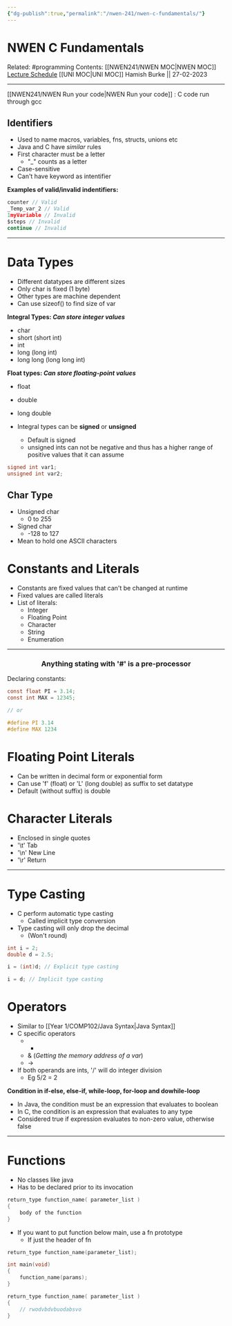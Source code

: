 ```yaml
---
{"dg-publish":true,"permalink":"/nwen-241/nwen-c-fundamentals/"}
---
```



# NWEN C Fundamentals

Related: #programming 
Contents: [[NWEN241/NWEN MOC\|NWEN MOC]]
[Lecture Schedule](https://ecs.wgtn.ac.nz/Courses/NWEN241_2023T1/LectureSchedule)
[[UNI MOC\|UNI MOC]]
Hamish Burke || 27-02-2023
***

[[NWEN241/NWEN Run your code\|NWEN Run your code]] : C code run through gcc

## Identifiers

- Used to name macros, variables, fns, structs, unions etc
- Java and C have *similar* rules
- First character must be a letter
	- "_" counts as a letter
- Case-sensitive
- Can't have keyword as intentifier

**Examples of valid/invalid indentifiers:**

```C
counter // Valid
_Temp_var_2 // Valid
1myVariable // Invalid
$steps // Invalid
continue // Invalid
```

***

# Data Types

- Different datatypes are different sizes
- Only char is fixed (1 byte)
- Other types are machine dependent
- Can use sizeof() to find size of var

**Integral Types: *Can store integer values***
- char
- short (short int) 
- int 
- long (long int) 
- long long (long long int)

**Float types: *Can store floating-point values***
- float
- double 
- long double

- Integral types can be **signed** or **unsigned**
	- Default is signed
	- unsigned ints can not be negative and thus has a higher range of positive values that it can assume

```C
signed int var1;
unsigned int var2;
```

## Char Type

- Unsigned char
	- 0 to 255
- Signed char
	- -128 to 127
- Mean to hold one ASCII characters

# Constants and Literals

- Constants are fixed values that can't be changed at runtime
- Fixed values are called literals
- List of literals:
	- Integer 
	- Floating Point 
	- Character 
	- String 
	- Enumeration


***

<h3 align="center">
Anything stating with '#' is a pre-processor
</h3>

Declaring constants:

```C
const float PI = 3.14;
const int MAX = 12345;

// or

#define PI 3.14
#define MAX 1234
```

# Floating Point Literals

- Can be written in decimal form or exponential form
- Can use 'f' (float) or 'L' (long double) as suffix to set datatype
- Default (without suffix) is double

# Character Literals

- Enclosed in single quotes
- '\\t' Tab
- '\\n' New Line
- '\\r' Return

***

# Type Casting

- C perform automatic type casting
	- Called implicit type conversion
- Type casting will only drop the decimal
	- (Won't round)

```C
int i = 2;
double d = 2.5;

i = (int)d; // Explicit type casting

i = d; // Implicit type casting
```

# Operators

- Similar to [[Year 1/COMP102/Java Syntax\|Java Syntax]]
- C specific operators
	- * 
	- & (*Getting the memory address of a var*)
	- ->
- If both operands are ints, '/' will do integer division
	- Eg 5/2 = 2


**Condition in if-else, else-if, while-loop, for-loop and dowhile-loop** 
- In Java, the condition must be an expression that evaluates to boolean
- In C, the condition is an expression that evaluates to any type
- Considered true if expression evaluates to non-zero value, otherwise false

***

# Functions

- No classes like java
- Has to be declared prior to its invocation

```C
return_type function_name( parameter_list )
{
	body of the function
}
```

- If you want to put function below main, use a fn prototype
	- If just the header of fn

```C
return_type function_name(parameter_list);

int main(void)
{
	function_name(params);
}

return_type function_name( parameter_list )
{
	// rwodvbdvbuodabsvo
}
```